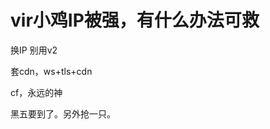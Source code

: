 # vir小鸡IP被强，有什么办法可救


换IP 别用v2<img src="static/image/smiley/yct/022.gif" smilieid="42" border="0" alt="" />

套cdn，ws+tls+cdn

cf，永远的神&nbsp; &nbsp;&nbsp; &nbsp;&nbsp; &nbsp;&nbsp; &nbsp;&nbsp; &nbsp;&nbsp; &nbsp;&nbsp; &nbsp;&nbsp; &nbsp;&nbsp; &nbsp;&nbsp; &nbsp;&nbsp; &nbsp; 

黑五要到了。另外抢一只。
